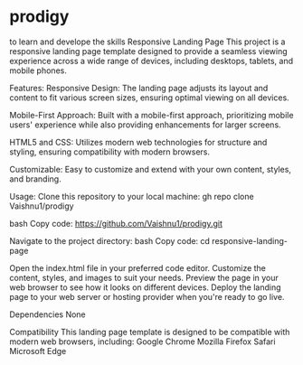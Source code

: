 # prodigy
to learn and develope the skills 
Responsive Landing Page
This project is a responsive landing page template designed to provide a seamless viewing experience across a wide range of devices, including desktops, tablets, and mobile phones.

Features:
Responsive Design: The landing page adjusts its layout and content to fit various screen sizes, ensuring optimal viewing on all devices.

Mobile-First Approach: Built with a mobile-first approach, prioritizing mobile users' experience while also providing enhancements for larger screens.

HTML5 and CSS: Utilizes modern web technologies for structure and styling, ensuring compatibility with modern browsers.

Customizable: Easy to customize and extend with your own content, styles, and branding.

Usage:
Clone this repository to your local machine:
gh repo clone Vaishnu1/prodigy

bash
Copy code:
https://github.com/Vaishnu1/prodigy.git

Navigate to the project directory:
bash
Copy code:
cd responsive-landing-page

Open the index.html file in your preferred code editor.
Customize the content, styles, and images to suit your needs.
Preview the page in your web browser to see how it looks on different devices.
Deploy the landing page to your web server or hosting provider when you're ready to go live.

Dependencies
None

Compatibility
This landing page template is designed to be compatible with modern web browsers, including:
Google Chrome
Mozilla Firefox
Safari
Microsoft Edge
